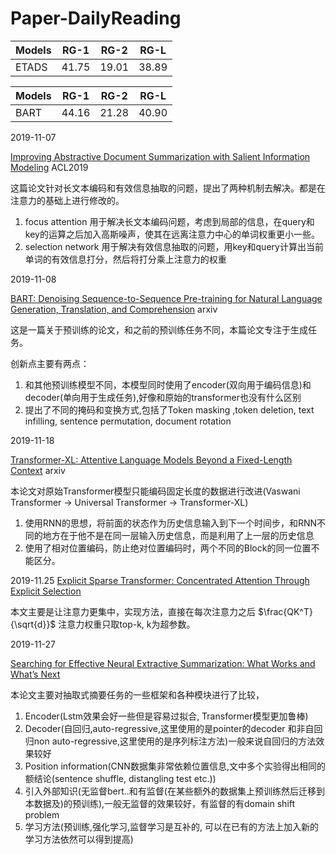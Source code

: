 # Paper-DailyReading

|Models|RG-1|RG-2|RG-L|
|------|----|----|----|
|ETADS|41.75|19.01|38.89| 

|Models|RG-1|RG-2|RG-L|
|------|-----|----|----|
|BART|44.16|21.28|40.90|

2019-11-07

[Improving Abstractive Document Summarization with Salient Information Modeling](https://www.aclweb.org/anthology/P19-1205.pdf) ACL2019


这篇论文针对长文本编码和有效信息抽取的问题，提出了两种机制去解决。都是在注意力的基础上进行修改的。

1. focus attention 用于解决长文本编码问题，考虑到局部的信息，在query和key的运算之后加入高斯噪声，使其在远离注意力中心的单词权重更小一些。
2. selection network 用于解决有效信息抽取的问题，用key和query计算出当前单词的有效信息打分，然后将打分乘上注意力的权重

2019-11-08

[BART: Denoising Sequence-to-Sequence Pre-training for Natural Language Generation, Translation, and Comprehension](https://arxiv.org/pdf/1910.13461.pdf) arxiv

这是一篇关于预训练的论文，和之前的预训练任务不同，本篇论文专注于生成任务。

创新点主要有两点：
1. 和其他预训练模型不同，本模型同时使用了encoder(双向用于编码信息)和decoder(单向用于生成任务),好像和原始的transformer也没有什么区别
2. 提出了不同的掩码和变换方式,包括了Token masking ,token deletion, text infilling, sentence permutation, document rotation

2019-11-18

[Transformer-XL: Attentive Language Models Beyond a Fixed-Length Context](https://arxiv.org/pdf/1901.02860.pdf) arxiv

本论文对原始Transformer模型只能编码固定长度的数据进行改进(Vaswani Transformer -> Universal Transformer -> Transformer-XL)

1. 使用RNN的思想，将前面的状态作为历史信息输入到下一个时间步，和RNN不同的地方在于他不是在同一层输入历史信息，而是利用了上一层的历史信息
2. 使用了相对位置编码，防止绝对位置编码时，两个不同的Block的同一位置不能区分。

2019-11.25
[Explicit Sparse Transformer: Concentrated Attention Through Explicit Selection](https://openreview.net/forum?id=Hye87grYDH)

本文主要是让注意力更集中，实现方法，直接在每次注意力之后 $\frac{QK^T}{\sqrt{d}}$ 注意力权重只取top-k, k为超参数。

2019-11-27

[Searching for Effective Neural Extractive Summarization: What Works and What’s Next](https://arxiv.org/pdf/1907.03491.pdf)

本论文主要对抽取式摘要任务的一些框架和各种模块进行了比较，
1. Encoder(Lstm效果会好一些但是容易过拟合, Transformer模型更加鲁棒)
2. Decoder(自回归,auto-regressive,这里使用的是pointer的decoder 和非自回归non auto-regressive,这里使用的是序列标注方法)一般来说自回归的方法效果较好
3. Position information(CNN数据集非常依赖位置信息,文中多个实验得出相同的额结论(sentence shuffle, distangling test etc.))
4. 引入外部知识(无监督bert..和有监督(在某些额外的数据集上预训练然后迁移到本数据及)的预训练),一般无监督的效果较好，有监督的有domain shift problem
5. 学习方法(预训练,强化学习,监督学习是互补的, 可以在已有的方法上加入新的学习方法依然可以得到提高)
